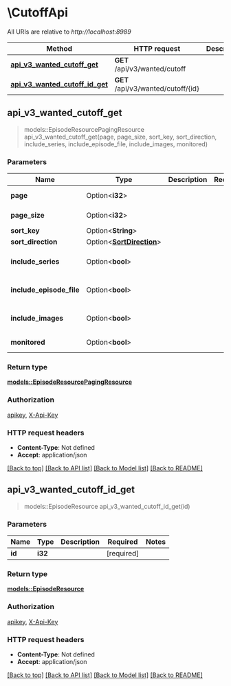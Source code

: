 # \CutoffApi

All URIs are relative to *http://localhost:8989*

Method | HTTP request | Description
------------- | ------------- | -------------
[**api_v3_wanted_cutoff_get**](CutoffApi.md#api_v3_wanted_cutoff_get) | **GET** /api/v3/wanted/cutoff | 
[**api_v3_wanted_cutoff_id_get**](CutoffApi.md#api_v3_wanted_cutoff_id_get) | **GET** /api/v3/wanted/cutoff/{id} | 



## api_v3_wanted_cutoff_get

> models::EpisodeResourcePagingResource api_v3_wanted_cutoff_get(page, page_size, sort_key, sort_direction, include_series, include_episode_file, include_images, monitored)


### Parameters


Name | Type | Description  | Required | Notes
------------- | ------------- | ------------- | ------------- | -------------
**page** | Option<**i32**> |  |  |[default to 1]
**page_size** | Option<**i32**> |  |  |[default to 10]
**sort_key** | Option<**String**> |  |  |
**sort_direction** | Option<[**SortDirection**](.md)> |  |  |
**include_series** | Option<**bool**> |  |  |[default to false]
**include_episode_file** | Option<**bool**> |  |  |[default to false]
**include_images** | Option<**bool**> |  |  |[default to false]
**monitored** | Option<**bool**> |  |  |[default to true]

### Return type

[**models::EpisodeResourcePagingResource**](EpisodeResourcePagingResource.md)

### Authorization

[apikey](../README.md#apikey), [X-Api-Key](../README.md#X-Api-Key)

### HTTP request headers

- **Content-Type**: Not defined
- **Accept**: application/json

[[Back to top]](#) [[Back to API list]](../README.md#documentation-for-api-endpoints) [[Back to Model list]](../README.md#documentation-for-models) [[Back to README]](../README.md)


## api_v3_wanted_cutoff_id_get

> models::EpisodeResource api_v3_wanted_cutoff_id_get(id)


### Parameters


Name | Type | Description  | Required | Notes
------------- | ------------- | ------------- | ------------- | -------------
**id** | **i32** |  | [required] |

### Return type

[**models::EpisodeResource**](EpisodeResource.md)

### Authorization

[apikey](../README.md#apikey), [X-Api-Key](../README.md#X-Api-Key)

### HTTP request headers

- **Content-Type**: Not defined
- **Accept**: application/json

[[Back to top]](#) [[Back to API list]](../README.md#documentation-for-api-endpoints) [[Back to Model list]](../README.md#documentation-for-models) [[Back to README]](../README.md)

